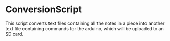 # ConversionScript
This script converts text files containing all the notes in a piece into another text file containing commands for the arduino, which will be uploaded to an SD card.
